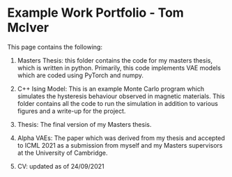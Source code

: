 # Example Work Portfolio - Tom McIver

This page contains the following:

1) Masters Thesis: this folder contains the code for my masters thesis, which is written in python. Primarily, this code implements VAE models which are coded using PyTorch and numpy.

2) C++ Ising Model: This is an example Monte Carlo program which simulates the hysteresis behaviour observed in magnetic materials. This folder contains all the code to run the simulation in addition to various figures and a write-up for the project.

3) Thesis: The final version of my Masters thesis.

4) Alpha VAEs: The paper which was derived from my thesis and accepted to ICML 2021 as a submission from myself and my Masters supervisors at the University of Cambridge.

5) CV: updated as of 24/09/2021
       
